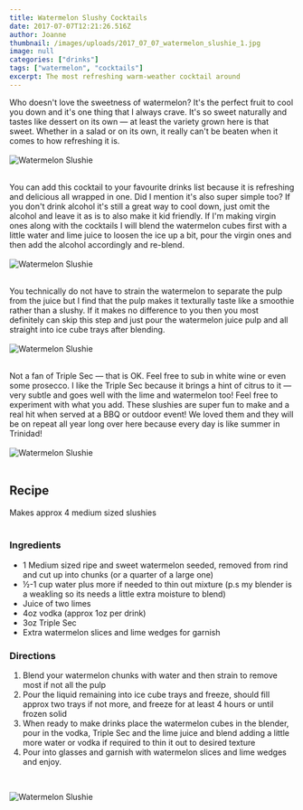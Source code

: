 ```yaml
---
title: Watermelon Slushy Cocktails
date: 2017-07-07T12:21:26.516Z
author: Joanne
thumbnail: /images/uploads/2017_07_07_watermelon_slushie_1.jpg
image: null
categories: ["drinks"]
tags: ["watermelon", "cocktails"]
excerpt: The most refreshing warm-weather cocktail around
---
```

Who doesn't love the sweetness of watermelon? It's the perfect fruit to cool you down and it's one thing that I always crave. It's so sweet naturally and tastes like dessert on its own — at least the variety grown here is that sweet. Whether in a salad or on its own, it really can't be beaten when it comes to how refreshing it is.  
<br>
![Watermelon Slushie](/images/uploads/2017_07_07_watermelon_slushie_2.jpg)  
<br>  

You can add this cocktail to your favourite drinks list because it is refreshing and delicious all wrapped in one. Did I mention it's also super simple too? If you don't drink alcohol it's still a great way to cool down, just omit the alcohol and leave it as is to also make it kid friendly. If I'm making virgin ones along with the cocktails I will blend the watermelon cubes first with a little water and lime juice to loosen the ice up a bit, pour the virgin ones and then add the alcohol accordingly and re-blend.  
<br>
![Watermelon Slushie](/images/uploads/2017_07_07_watermelon_slushie_3.jpg)  
<br>

You technically do not have to strain the watermelon to separate the pulp from the juice but I find that the pulp makes it texturally taste like a smoothie rather than a slushy. If it makes no difference to you then you most definitely can skip this step and just pour the watermelon juice pulp and all straight into ice cube trays after blending.  
<br>
![Watermelon Slushie](/images/uploads/2017_07_07_watermelon_slushie_4.jpg)  
<br>

Not a fan of Triple Sec — that is OK. Feel free to sub in white wine or even some prosecco.  I like the Triple Sec because it brings a hint of citrus to it — very subtle and goes well with the lime and watermelon too!  Feel free to experiment with what you add. These slushies are super fun to make and a real hit when served at a BBQ or outdoor event! We loved them and they will be on repeat all year long over here because every day is like summer in Trinidad!  
<br>
![Watermelon Slushie](/images/uploads/2017_07_07_watermelon_slushie_5.jpg)  
<br>

## Recipe
Makes approx 4 medium sized slushies  
<br>

### Ingredients

* 1 Medium sized ripe and sweet watermelon seeded, removed from rind and cut up into chunks (or a quarter of a large one)
* ½-1 cup water plus more if needed to thin out mixture (p.s my blender is a weakling so its needs a little extra moisture to blend)
* Juice of two limes
* 4oz vodka (approx 1oz per drink)
* 3oz Triple Sec
* Extra watermelon slices and lime wedges for garnish

### Directions

1. Blend your watermelon chunks with water and then strain to remove most if not all the pulp
2. Pour the liquid remaining into ice cube trays and freeze, should fill approx two trays if not more, and freeze for at least 4 hours or until frozen solid
3. When ready to make drinks place the watermelon cubes in the blender, pour in the vodka, Triple Sec  and the lime juice and blend adding  a little more water or vodka if required to thin it out to desired texture
4. Pour into glasses and ​garnish with watermelon slices and lime wedges and enjoy.  
<br>

![Watermelon Slushie](/images/uploads/2017_07_07_watermelon_slushie_6.jpg)
